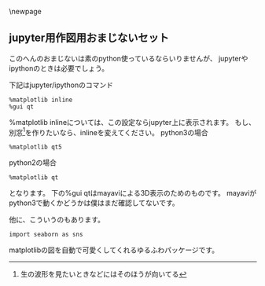 
\newpage
## jupyter用作図用おまじないセット

このへんのおまじないは素のpython使っているならいりませんが、
jupyterやipythonのときは必要でしょう。

下記はjupyter/ipythonのコマンド
```{frame=single}
%matplotlib inline
%gui qt
```
%matplotlib inlineについては、この設定ならjupyter上に表示されます。
もし、別窓[^betumado]を作りたいなら、inlineを変えてください。
python3の場合
```{frame=single}
%matplotlib qt5
```
python2の場合
```{frame=single}
%matplotlib qt
```
となります。
下の%gui qtはmayaviによる3D表示のためのものです。
mayaviがpython3で動くかどうかは僕はまだ確認してないです。

他に、こういうのもあります。
```{frame=single}
import seaborn as sns
```
matplotlibの図を自動で可愛くしてくれるゆるふわパッケージです。

[^betumado]:生の波形を見たいときなどにはそのほうが向いてる
